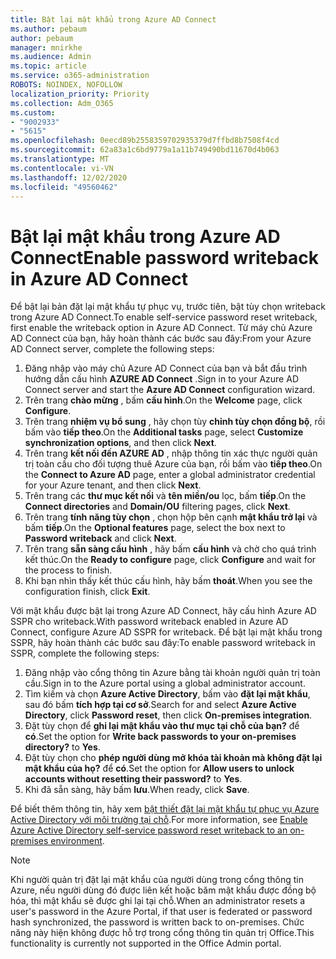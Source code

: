 ```yaml
---
title: Bật lại mật khẩu trong Azure AD Connect
ms.author: pebaum
author: pebaum
manager: mnirkhe
ms.audience: Admin
ms.topic: article
ms.service: o365-administration
ROBOTS: NOINDEX, NOFOLLOW
localization_priority: Priority
ms.collection: Adm_O365
ms.custom:
- "9002933"
- "5615"
ms.openlocfilehash: 0eecd89b2558359702935379d7ffbd8b7508f4cd
ms.sourcegitcommit: 62a83a1c6bd9779a1a11b749490bd11670d4b063
ms.translationtype: MT
ms.contentlocale: vi-VN
ms.lasthandoff: 12/02/2020
ms.locfileid: "49560462"
---
```

# <a name="enable-password-writeback-in-azure-ad-connect"></a><span data-ttu-id="2c17e-102">Bật lại mật khẩu trong Azure AD Connect</span><span class="sxs-lookup"><span data-stu-id="2c17e-102">Enable password writeback in Azure AD Connect</span></span>

<span data-ttu-id="2c17e-103">Để bật lại bản đặt lại mật khẩu tự phục vụ, trước tiên, bật tùy chọn writeback trong Azure AD Connect.</span><span class="sxs-lookup"><span data-stu-id="2c17e-103">To enable self-service password reset writeback, first enable the writeback option in Azure AD Connect.</span></span> <span data-ttu-id="2c17e-104">Từ máy chủ Azure AD Connect của bạn, hãy hoàn thành các bước sau đây:</span><span class="sxs-lookup"><span data-stu-id="2c17e-104">From your Azure AD Connect server, complete the following steps:</span></span>

1. <span data-ttu-id="2c17e-105">Đăng nhập vào máy chủ Azure AD Connect của bạn và bắt đầu trình hướng dẫn cấu hình **AZURE AD Connect** .</span><span class="sxs-lookup"><span data-stu-id="2c17e-105">Sign in to your Azure AD Connect server and start the **Azure AD Connect** configuration wizard.</span></span>
2. <span data-ttu-id="2c17e-106">Trên trang **chào mừng** , bấm **cấu hình**.</span><span class="sxs-lookup"><span data-stu-id="2c17e-106">On the **Welcome** page, click **Configure**.</span></span>
3. <span data-ttu-id="2c17e-107">Trên trang **nhiệm vụ bổ sung** , hãy chọn tùy **chỉnh tùy chọn đồng bộ**, rồi bấm vào **tiếp theo**.</span><span class="sxs-lookup"><span data-stu-id="2c17e-107">On the **Additional tasks** page, select **Customize synchronization options**, and then click **Next**.</span></span>
4. <span data-ttu-id="2c17e-108">Trên trang **kết nối đến AZURE AD** , nhập thông tin xác thực người quản trị toàn cầu cho đối tượng thuê Azure của bạn, rồi bấm vào **tiếp theo**.</span><span class="sxs-lookup"><span data-stu-id="2c17e-108">On the **Connect to Azure AD** page, enter a global administrator credential for your Azure tenant, and then click **Next**.</span></span>
5. <span data-ttu-id="2c17e-109">Trên trang các **thư mục kết nối** và **tên miền/ou** lọc, bấm **tiếp**.</span><span class="sxs-lookup"><span data-stu-id="2c17e-109">On the **Connect directories** and **Domain/OU** filtering pages, click **Next**.</span></span>
6. <span data-ttu-id="2c17e-110">Trên trang **tính năng tùy chọn** , chọn hộp bên cạnh **mật khẩu trở lại** và bấm **tiếp**.</span><span class="sxs-lookup"><span data-stu-id="2c17e-110">On the **Optional features** page, select the box next to **Password writeback** and click **Next**.</span></span>
7. <span data-ttu-id="2c17e-111">Trên trang **sẵn sàng cấu hình** , hãy bấm **cấu hình** và chờ cho quá trình kết thúc.</span><span class="sxs-lookup"><span data-stu-id="2c17e-111">On the **Ready to configure** page, click **Configure** and wait for the process to finish.</span></span>
8. <span data-ttu-id="2c17e-112">Khi bạn nhìn thấy kết thúc cấu hình, hãy bấm **thoát**.</span><span class="sxs-lookup"><span data-stu-id="2c17e-112">When you see the configuration finish, click **Exit**.</span></span>

<span data-ttu-id="2c17e-113">Với mật khẩu được bật lại trong Azure AD Connect, hãy cấu hình Azure AD SSPR cho writeback.</span><span class="sxs-lookup"><span data-stu-id="2c17e-113">With password writeback enabled in Azure AD Connect, configure Azure AD SSPR for writeback.</span></span>  <span data-ttu-id="2c17e-114">Để bật lại mật khẩu trong SSPR, hãy hoàn thành các bước sau đây:</span><span class="sxs-lookup"><span data-stu-id="2c17e-114">To enable password writeback in SSPR, complete the following steps:</span></span>

1. <span data-ttu-id="2c17e-115">Đăng nhập vào cổng thông tin Azure bằng tài khoản người quản trị toàn cầu.</span><span class="sxs-lookup"><span data-stu-id="2c17e-115">Sign in to the Azure portal using a global administrator account.</span></span>
2. <span data-ttu-id="2c17e-116">Tìm kiếm và chọn **Azure Active Directory**, bấm vào **đặt lại mật khẩu**, sau đó bấm **tích hợp tại cơ sở**.</span><span class="sxs-lookup"><span data-stu-id="2c17e-116">Search for and select **Azure Active Directory**, click **Password reset**, then click **On-premises integration**.</span></span>
3. <span data-ttu-id="2c17e-117">Đặt tùy chọn để **ghi lại mật khẩu vào thư mục tại chỗ của bạn?** để **có**.</span><span class="sxs-lookup"><span data-stu-id="2c17e-117">Set the option for **Write back passwords to your on-premises directory?** to **Yes**.</span></span>
4. <span data-ttu-id="2c17e-118">Đặt tùy chọn cho **phép người dùng mở khóa tài khoản mà không đặt lại mật khẩu của họ?** để **có**.</span><span class="sxs-lookup"><span data-stu-id="2c17e-118">Set the option for **Allow users to unlock accounts without resetting their password?** to **Yes**.</span></span>
5. <span data-ttu-id="2c17e-119">Khi đã sẵn sàng, hãy bấm **lưu**.</span><span class="sxs-lookup"><span data-stu-id="2c17e-119">When ready, click **Save**.</span></span>

<span data-ttu-id="2c17e-120">Để biết thêm thông tin, hãy xem [bật thiết đặt lại mật khẩu tự phục vụ Azure Active Directory với môi trường tại chỗ](https://docs.microsoft.com/azure/active-directory/authentication/tutorial-enable-sspr-writeback).</span><span class="sxs-lookup"><span data-stu-id="2c17e-120">For more information, see [Enable Azure Active Directory self-service password reset writeback to an on-premises environment](https://docs.microsoft.com/azure/active-directory/authentication/tutorial-enable-sspr-writeback).</span></span>

> [!NOTE]
>  <span data-ttu-id="2c17e-121">Khi người quản trị đặt lại mật khẩu của người dùng trong cổng thông tin Azure, nếu người dùng đó được liên kết hoặc băm mật khẩu được đồng bộ hóa, thì mật khẩu sẽ được ghi lại tại chỗ.</span><span class="sxs-lookup"><span data-stu-id="2c17e-121">When an administrator resets a user's password in the Azure Portal, if that user is federated or password hash synchronized, the password is written back to on-premises.</span></span> <span data-ttu-id="2c17e-122">Chức năng này hiện không được hỗ trợ trong cổng thông tin quản trị Office.</span><span class="sxs-lookup"><span data-stu-id="2c17e-122">This functionality is currently not supported in the Office Admin portal.</span></span>
